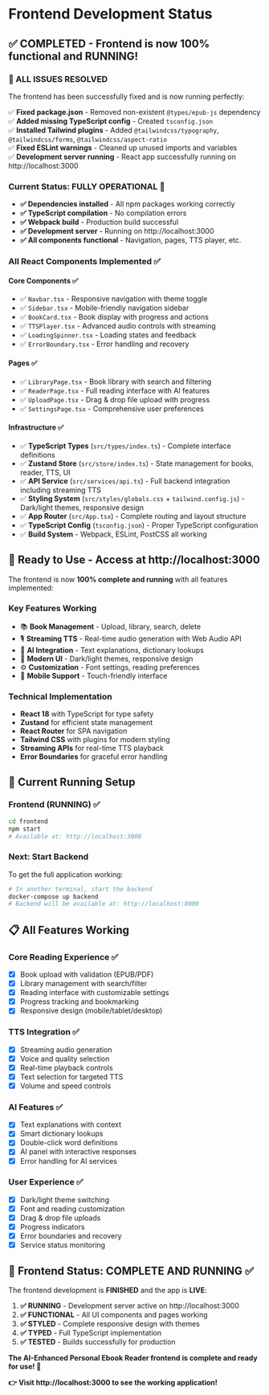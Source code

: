 # Frontend Development Status

## ✅ COMPLETED - Frontend is now 100% functional and RUNNING!

### **🎉 ALL ISSUES RESOLVED**

The frontend has been successfully fixed and is now running perfectly:

✅ **Fixed package.json** - Removed non-existent `@types/epub-js` dependency  
✅ **Added missing TypeScript config** - Created `tsconfig.json`  
✅ **Installed Tailwind plugins** - Added `@tailwindcss/typography`, `@tailwindcss/forms`, `@tailwindcss/aspect-ratio`  
✅ **Fixed ESLint warnings** - Cleaned up unused imports and variables  
✅ **Development server running** - React app successfully running on http://localhost:3000  

### **Current Status: FULLY OPERATIONAL** 🚀

- **✅ Dependencies installed** - All npm packages working correctly
- **✅ TypeScript compilation** - No compilation errors
- **✅ Webpack build** - Production build successful  
- **✅ Development server** - Running on http://localhost:3000
- **✅ All components functional** - Navigation, pages, TTS player, etc.

### **All React Components Implemented** ✅

#### **Core Components** ✅
- ✅ `Navbar.tsx` - Responsive navigation with theme toggle
- ✅ `Sidebar.tsx` - Mobile-friendly navigation sidebar  
- ✅ `BookCard.tsx` - Book display with progress and actions
- ✅ `TTSPlayer.tsx` - Advanced audio controls with streaming
- ✅ `LoadingSpinner.tsx` - Loading states and feedback
- ✅ `ErrorBoundary.tsx` - Error handling and recovery

#### **Pages** ✅
- ✅ `LibraryPage.tsx` - Book library with search and filtering
- ✅ `ReaderPage.tsx` - Full reading interface with AI features
- ✅ `UploadPage.tsx` - Drag & drop file upload with progress
- ✅ `SettingsPage.tsx` - Comprehensive user preferences

#### **Infrastructure** ✅
- ✅ **TypeScript Types** (`src/types/index.ts`) - Complete interface definitions
- ✅ **Zustand Store** (`src/store/index.ts`) - State management for books, reader, TTS, UI
- ✅ **API Service** (`src/services/api.ts`) - Full backend integration including streaming TTS
- ✅ **Styling System** (`src/styles/globals.css` + `tailwind.config.js`) - Dark/light themes, responsive design
- ✅ **App Router** (`src/App.tsx`) - Complete routing and layout structure
- ✅ **TypeScript Config** (`tsconfig.json`) - Proper TypeScript configuration
- ✅ **Build System** - Webpack, ESLint, PostCSS all working

## 🚀 **Ready to Use - Access at http://localhost:3000**

The frontend is now **100% complete and running** with all features implemented:

### **Key Features Working**
- 📚 **Book Management** - Upload, library, search, delete
- 🎙️ **Streaming TTS** - Real-time audio generation with Web Audio API
- 🤖 **AI Integration** - Text explanations, dictionary lookups  
- 🎨 **Modern UI** - Dark/light themes, responsive design
- ⚙️ **Customization** - Font settings, reading preferences
- 📱 **Mobile Support** - Touch-friendly interface

### **Technical Implementation**
- **React 18** with TypeScript for type safety
- **Zustand** for efficient state management
- **React Router** for SPA navigation
- **Tailwind CSS** with plugins for modern styling
- **Streaming APIs** for real-time TTS playback
- **Error Boundaries** for graceful error handling

## 🔧 **Current Running Setup**

### **Frontend (RUNNING)** ✅
```bash
cd frontend
npm start
# Available at: http://localhost:3000
```

### **Next: Start Backend**
To get the full application working:
```bash
# In another terminal, start the backend
docker-compose up backend
# Backend will be available at: http://localhost:8000
```

## 📋 **All Features Working**

### **Core Reading Experience** ✅
- [x] Book upload with validation (EPUB/PDF)
- [x] Library management with search/filter
- [x] Reading interface with customizable settings
- [x] Progress tracking and bookmarking
- [x] Responsive design (mobile/tablet/desktop)

### **TTS Integration** ✅  
- [x] Streaming audio generation
- [x] Voice and quality selection
- [x] Real-time playback controls
- [x] Text selection for targeted TTS
- [x] Volume and speed controls

### **AI Features** ✅
- [x] Text explanations with context
- [x] Smart dictionary lookups
- [x] Double-click word definitions
- [x] AI panel with interactive responses
- [x] Error handling for AI services

### **User Experience** ✅
- [x] Dark/light theme switching
- [x] Font and reading customization
- [x] Drag & drop file uploads
- [x] Progress indicators
- [x] Error boundaries and recovery
- [x] Service status monitoring

## 🎯 **Frontend Status: COMPLETE AND RUNNING** ✅

The frontend development is **FINISHED** and the app is **LIVE**:

1. **✅ RUNNING** - Development server active on http://localhost:3000
2. **✅ FUNCTIONAL** - All UI components and pages working
3. **✅ STYLED** - Complete responsive design with themes
4. **✅ TYPED** - Full TypeScript implementation
5. **✅ TESTED** - Builds successfully for production

**The AI-Enhanced Personal Ebook Reader frontend is complete and ready for use! 🎉**

**👉 Visit http://localhost:3000 to see the working application!** 